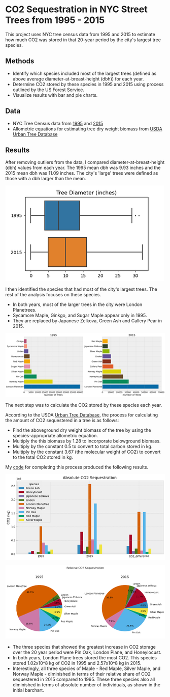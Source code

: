 ﻿# CO2 Sequestration in NYC Street Trees from 1995 - 2015

This project uses NYC tree census data from 1995 and 2015 to estimate how much CO2 was stored in that 20-year period by the city's largest tree species.

## Methods

* Identify which species included most of the largest trees (defined as above average diameter-at-breast-height (dbh)) for each year.
* Determine CO2 stored by these species in 1995 and 2015 using process outlined by the US Forest Service. 
* Visualize results with bar and pie charts.

## Data

* NYC Tree Census data from [1995](https://data.cityofnewyork.us/Environment/1995-Street-Tree-Census/kyad-zm4j) and [2015](https://data.cityofnewyork.us/Environment/2015-Street-Tree-Census-Tree-Data/uvpi-gqnh)
* Allometric equations for estimating tree dry weight biomass from [USDA Urban Tree Database](https://www.fs.usda.gov/rds/archive/Catalog/RDS-2016-0005)

## Results

After removing outliers from the data, I compared diameter-at-breast-height (dbh) values from each year. The 1995 mean dbh was 9.93 inches and the 2015 mean dbh was 11.09 inches. The city's 'large' trees were defined as those with a dbh larger than the mean. 

![boxplot](/images/boxplot.png)

I then identified the species that had most of the city's largest trees. The rest of the analysis focuses on these species. 

- In both years, most of the larger trees in the city were London Planetrees. 
- Sycamore Maple, Ginkgo, and Sugar Maple appear only in 1995.
- They are replaced by Japanese Zelkova, Green Ash and Callery Pear in 2015.

![barchart](/images/species_counts_resize_3.png)

The next step was to calculate the CO2 stored by these species each year.

According to the USDA [Urban Tree Database](https://www.fs.usda.gov/psw/publications/documents/psw_gtr253/psw_gtr_253.pdf), the process for calculating the amount of CO2 sequestered in a tree is as follows:
- Find the aboveground dry weight biomass of the tree by using the species-appropriate allometric equation.
- Multiply the this biomass by 1.28 to incorporate belowground biomass.
- Multiply by the constant 0.5 to convert to total carbon stored in kg.
- Multiply by the constant 3.67 (the molecular weight of CO2) to convert to the total CO2 stored in kg.

My [code](https://github.com/rosehanuy/nyc-tree-census/blob/main/carbon_storage.ipynb) for completing this process produced the following results.

![barchart2](/images/co2_barchart_final.png)

![piechart](/images/co2_piecharts_final.png)

* The three species that showed the greatest increase in CO2 storage over the 20 year period were Pin Oak, London Plane, and Honeylocust. 
* In both years, London Plane trees stored the most CO2. This species stored 1.02x10^8 kg of CO2 in 1995 and 2.57x10^8 kg in 2015. 
* Interestingly, all three species of Maple - Red Maple, Silver Maple, and Norway Maple - diminished in terms of their relative share of CO2 sequestered in 2015 compared to 1995. These three species also all diminished in terms of absolute number of individuals, as shown in the initial barchart.
